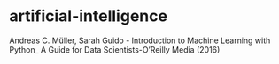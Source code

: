 # artificial-intelligence
Andreas C. Müller, Sarah Guido - Introduction to Machine Learning with Python_ A Guide for Data Scientists-O’Reilly Media (2016)
